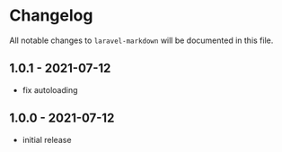 # Changelog

All notable changes to `laravel-markdown` will be documented in this file.

## 1.0.1 - 2021-07-12

- fix autoloading

## 1.0.0 - 2021-07-12

- initial release
